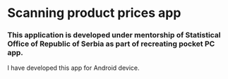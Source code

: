 # Scanning product prices app

### This application is developed under mentorship of Statistical Office of Republic of Serbia as part of recreating pocket PC app.
I have developed this app for Android device.
